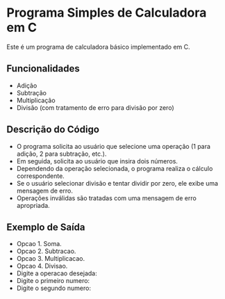 # Programa Simples de Calculadora em C

Este é um programa de calculadora básico implementado em C.

## Funcionalidades

- Adição
- Subtração
- Multiplicação
- Divisão (com tratamento de erro para divisão por zero)

## Descrição do Código

- O programa solicita ao usuário que selecione uma operação (1 para adição, 2 para subtração, etc.).
- Em seguida, solicita ao usuário que insira dois números.
- Dependendo da operação selecionada, o programa realiza o cálculo correspondente.
- Se o usuário selecionar divisão e tentar dividir por zero, ele exibe uma mensagem de erro.
- Operações inválidas são tratadas com uma mensagem de erro apropriada.

## Exemplo de Saída
- Opcao 1. Soma.
- Opcao 2. Subtracao.
- Opcao 3. Multiplicacao.
- Opcao 4. Divisao.
- Digite a operacao desejada:
- Digite o primeiro numero:
- Digite o segundo numero:

